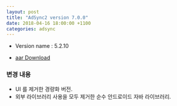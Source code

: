 ```yaml
---
layout: post
title: "AdSync2 version 7.0.0"
date: 2018-04-16 18:00:00 +1100
categories: adsync 
---
```


- Version name : 5.2.10

- [aar Download](https://storage.googleapis.com/chris-work/mightymedia/adsync/adsync2_light_7.0.0.jar)

### 변경 내용
- UI 를 제거한 경량화 버전.
- 외부 라이브러리 사용을 모두 제거한 순수 안드로이드 자바 라이브러리.